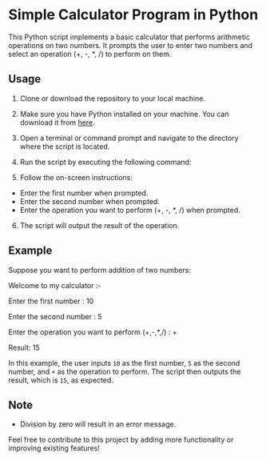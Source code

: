 # Simple Calculator Program in Python

This Python script implements a basic calculator that performs arithmetic operations on two numbers. It prompts the user to enter two numbers and select an operation (+, -, *, /) to perform on them.

## Usage

1. Clone or download the repository to your local machine.

2. Make sure you have Python installed on your machine. You can download it from [here](https://www.python.org/downloads/).

3. Open a terminal or command prompt and navigate to the directory where the script is located.

4. Run the script by executing the following command:


5. Follow the on-screen instructions:
- Enter the first number when prompted.
- Enter the second number when prompted.
- Enter the operation you want to perform (+, -, *, /) when prompted.

6. The script will output the result of the operation.

## Example

Suppose you want to perform addition of two numbers:

Welcome to my calculator :-

Enter the first number : 10

Enter the second number : 5

Enter the operation you want to perform (+,-,*,/) : +

Result: 15



In this example, the user inputs `10` as the first number, `5` as the second number, and `+` as the operation to perform. The script then outputs the result, which is `15`, as expected.

## Note

- Division by zero will result in an error message.

Feel free to contribute to this project by adding more functionality or improving existing features!

